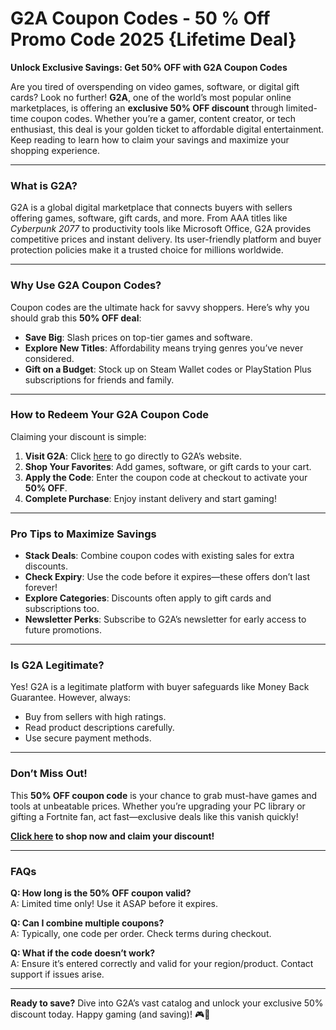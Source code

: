 # G2A Coupon Codes - 50 % Off Promo Code 2025 {Lifetime Deal}
**Unlock Exclusive Savings: Get 50% OFF with G2A Coupon Codes**  

Are you tired of overspending on video games, software, or digital gift cards? Look no further! **G2A**, one of the world’s most popular online marketplaces, is offering an **exclusive 50% OFF discount** through limited-time coupon codes. Whether you’re a gamer, content creator, or tech enthusiast, this deal is your golden ticket to affordable digital entertainment. Keep reading to learn how to claim your savings and maximize your shopping experience.  

---

### **What is G2A?**  
G2A is a global digital marketplace that connects buyers with sellers offering games, software, gift cards, and more. From AAA titles like *Cyberpunk 2077* to productivity tools like Microsoft Office, G2A provides competitive prices and instant delivery. Its user-friendly platform and buyer protection policies make it a trusted choice for millions worldwide.  

---

### **Why Use G2A Coupon Codes?**  
Coupon codes are the ultimate hack for savvy shoppers. Here’s why you should grab this **50% OFF deal**:  
- **Save Big**: Slash prices on top-tier games and software.  
- **Explore New Titles**: Affordability means trying genres you’ve never considered.  
- **Gift on a Budget**: Stock up on Steam Wallet codes or PlayStation Plus subscriptions for friends and family.  

---

### **How to Redeem Your G2A Coupon Code**  
Claiming your discount is simple:  
1. **Visit G2A**: Click [here](https://www.g2a.com/n/reflink-4a0dd533ac) to go directly to G2A’s website.  
2. **Shop Your Favorites**: Add games, software, or gift cards to your cart.  
3. **Apply the Code**: Enter the coupon code at checkout to activate your **50% OFF**.  
4. **Complete Purchase**: Enjoy instant delivery and start gaming!  

---

### **Pro Tips to Maximize Savings**  
- **Stack Deals**: Combine coupon codes with existing sales for extra discounts.  
- **Check Expiry**: Use the code before it expires—these offers don’t last forever!  
- **Explore Categories**: Discounts often apply to gift cards and subscriptions too.  
- **Newsletter Perks**: Subscribe to G2A’s newsletter for early access to future promotions.  

---

### **Is G2A Legitimate?**  
Yes! G2A is a legitimate platform with buyer safeguards like Money Back Guarantee. However, always:  
- Buy from sellers with high ratings.  
- Read product descriptions carefully.  
- Use secure payment methods.  

---

### **Don’t Miss Out!**  
This **50% OFF coupon code** is your chance to grab must-have games and tools at unbeatable prices. Whether you’re upgrading your PC library or gifting a Fortnite fan, act fast—exclusive deals like this vanish quickly!  

**[Click here](https://www.g2a.com/n/reflink-4a0dd533ac) to shop now and claim your discount!**  

---

### **FAQs**  
**Q: How long is the 50% OFF coupon valid?**  
A: Limited time only! Use it ASAP before it expires.  

**Q: Can I combine multiple coupons?**  
A: Typically, one code per order. Check terms during checkout.  

**Q: What if the code doesn’t work?**  
A: Ensure it’s entered correctly and valid for your region/product. Contact support if issues arise.  

---

**Ready to save?** Dive into G2A’s vast catalog and unlock your exclusive 50% discount today. Happy gaming (and saving)! 🎮💸
